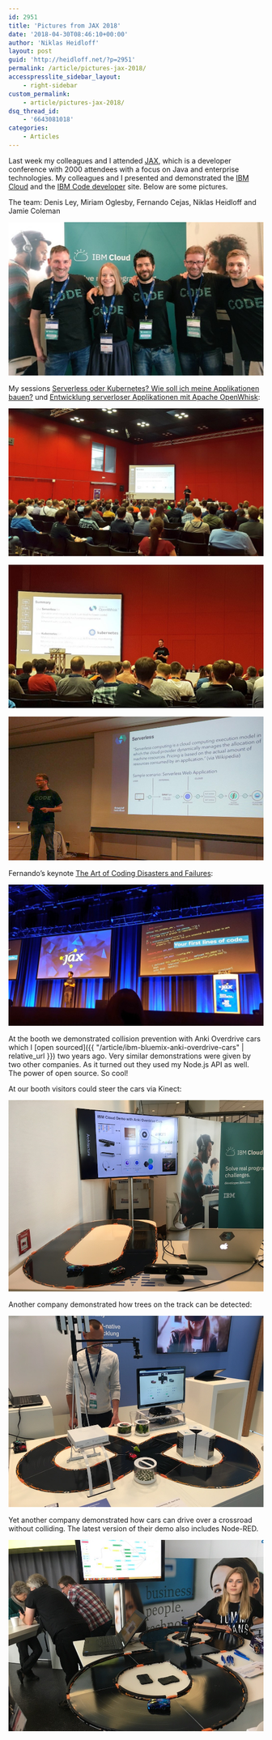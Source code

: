 ```yaml
---
id: 2951
title: 'Pictures from JAX 2018'
date: '2018-04-30T08:46:10+00:00'
author: 'Niklas Heidloff'
layout: post
guid: 'http://heidloff.net/?p=2951'
permalink: /article/pictures-jax-2018/
accesspresslite_sidebar_layout:
    - right-sidebar
custom_permalink:
    - article/pictures-jax-2018/
dsq_thread_id:
    - '6643081018'
categories:
    - Articles
---
```


Last week my colleagues and I attended [JAX](https://jax.de/), which is a developer conference with 2000 attendees with a focus on Java and enterprise technologies. My colleagues and I presented and demonstrated the [IBM Cloud](https://www.ibm.com/cloud/) and the [IBM Code developer](https://developer.ibm.com/code/) site. Below are some pictures.

The team: Denis Ley, Miriam Oglesby, Fernando Cejas, Niklas Heidloff and Jamie Coleman

![image](/assets/img/2018/04/jax2018-4.jpg)

My sessions [Serverless oder Kubernetes? Wie soll ich meine Applikationen bauen?](https://jax.de/cloud-container-serverless/serverless-oder-kubernetes-wie-soll-ich-meine-applikationen-bauen/) und [Entwicklung serverloser Applikationen mit Apache OpenWhisk](https://jax.de/cloud-container-serverless/entwicklung-serverloser-applikationen-mit-apache-openwhisk/):

![image](/assets/img/2018/04/jax2018-5.jpg)

![image](/assets/img/2018/04/jax2018-6.jpg)

![image](/assets/img/2018/04/jax2018-8.jpg)

Fernando’s keynote [The Art of Coding Disasters and Failures](https://jax.de/big-data-machine-learning/the-art-of-coding-disasters-and-failures/):

![image](/assets/img/2018/04/jax2018-1.jpg)

At the booth we demonstrated collision prevention with Anki Overdrive cars which I [open sourced]({{ "/article/ibm-bluemix-anki-overdrive-cars" | relative_url }}) two years ago. Very similar demonstrations were given by two other companies. As it turned out they used my Node.js API as well. The power of open source. So cool!

At our booth visitors could steer the cars via Kinect:

![image](/assets/img/2018/04/jax2018-3.jpg)

Another company demonstrated how trees on the track can be detected:

![image](/assets/img/2018/04/jax2018-2.jpg)

Yet another company demonstrated how cars can drive over a crossroad without colliding. The latest version of their demo also includes Node-RED.

![image](/assets/img/2018/04/jax2018-7.jpg)